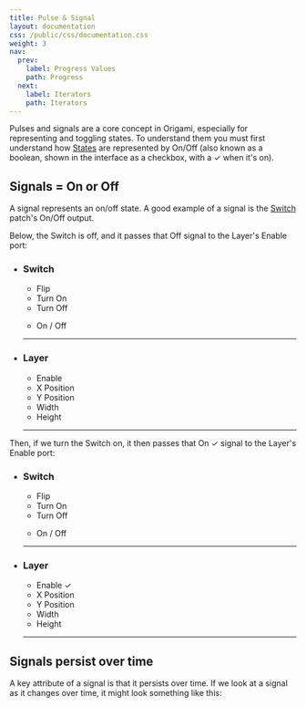```yaml
---
title: Pulse & Signal
layout: documentation
css: /public/css/documentation.css
weight: 3
nav:
  prev:
    label: Progress Values
    path: Progress
  next:
    label: Iterators
    path: Iterators
---
```


Pulses and signals are a core concept in Origami, especially for representing and toggling states. To understand them you must first understand how [States](../basics/States.html) are represented by On/Off (also known as a boolean, shown in the interface as a checkbox, with a &#10003; when it's on).

## Signals = On or Off
A signal represents an on/off state. A good example of a signal is the [Switch](../patches/Switch.html) patch's On/Off output.

Below, the Switch is off, and it passes that Off signal to the Layer's Enable port:

 <ul class="patch-chain">
    <li>
      <div class="patch-block">
        <div class="patch processor">
          <h3>Switch</h3>
          <ul class="inputs">
            <li>Flip</li>
            <li>Turn On</li>
            <li>Turn Off</li>
          </ul>
          <ul class="outputs">
            <li>On / Off</li>
            <div class="cable"></div>
          </ul>
          <hr>
        </div>
      </div>
    </li>
    <li>
      <div class="patch-block">
        <div class="patch consumer">
          <h3>Layer</h3>
          <ul class="inputs">
            <li>Enable</li>
            <li>X Position</li>
            <li>Y Position</li>
            <li>Width</li>
            <li>Height</li>
          </ul>
          <hr>
        </div>
      </div>
    </li>
  </ul>

Then, if we turn the Switch on, it then passes that On &#10003; signal to the Layer's Enable port:

 <ul class="patch-chain">
    <li>
      <div class="patch-block">
        <div class="patch processor">
          <h3>Switch</h3>
          <ul class="inputs">
            <li>Flip</li>
            <li>Turn On</li>
            <li>Turn Off</li>
          </ul>
          <ul class="outputs">
            <li>On / Off</li>
            <div class="cable"></div>
          </ul>
          <hr>
        </div>
      </div>
    </li>
    <li>
      <div class="patch-block">
        <div class="patch consumer">
          <h3>Layer</h3>
          <ul class="inputs">
            <li>Enable <span class="patch-value">&#10003;</span></li>
            <li>X Position</li>
            <li>Y Position</li>
            <li>Width</li>
            <li>Height</li>
          </ul>
          <hr>
        </div>
      </div>
    </li>
  </ul>

## Signals persist over time
A key attribute of a signal is that it persists over time. If we look at a signal as it changes over time, it might look something like this:

<div class="pulse-graph">
<div class="pulse-graph-line" style="bottom: 10%; left: 40px; width: 130px;"></div>
<div class="pulse-graph-line" style="top: 10%; bottom: 10%; left: 170px; height: 80%;"></div>
<div class="pulse-graph-line" style="top: 10%; left: 171px; width: 130px;"></div>
<div class="pulse-graph-x-axis"><h6>Time<h6></div>
<div class="pulse-graph-y-axis-label top">
  <h6>On</h6>
</div>
<div class="pulse-graph-y-axis-label bottom">
  <h6>Off</h6>
</div>
</div>

It's off consistently until it's turned on. You can see a signal goes from off to on **immediately**. That split second is known as a **frame**.

<div class="frame-reel">
<div class="frame off">Off</div>
<div class="frame off">Off</div>
<div class="frame selected">On</div>
<div class="frame">On</div>
<div class="frame">On</div>
</div>

A frame in computing is similar to a movie: multiple frames are strung together to show animations. Typically Quartz Composer will run at 30-60 frames per second (FPS), which means the signal change happens anywhere from 1/30 to 1/60 of a second, feeling instantaneous.

## Pulses are On &#10003; signals in a single frame
While signals persist over time, Pulses are On &#10003; for a single frame.

If we look at a pulse over time, it looks like this:

<div class="pulse-graph">
<div class="pulse-graph-line" style="bottom: 10%; left: 40px; width: 130px;"></div>
<div class="pulse-graph-line" style="top: 10%; bottom: 10%; left: 170px; height: 80%;"></div>
<div class="pulse-graph-line" style="bottom: 10%; left: 171px; width: 130px;"></div>
<div class="pulse-graph-x-axis"><h6>Time<h6></div>
<div class="pulse-graph-y-axis-label top">
  <h6>On</h6>
</div>
<div class="pulse-graph-y-axis-label bottom">
  <h6>Off</h6>
</div>
</div>

You can see that pulses are only On &#10003; for a single frame.

<div class="frame-reel">
<div class="frame off">Off</div>
<div class="frame off">Off</div>
<div class="frame selected">On</div>
<div class="frame off">Off</div>
<div class="frame off">Off</div>
</div>

They are useful when telling a patch to **do something once**, like telling a Switch to turn on or turn off.

Why not use signals? Let's look at the Switch example again. If you pass an On signal continuously to a Switch's Turn On port, it will turn on, as expected:

 <ul class="patch-chain">
    <li>
      <div class="patch-block">
        <div class="patch processor">
          <h3>Switch</h3>
          <ul class="inputs">
            <li>Flip</li>
            <li>Turn On <span class="patch-value">&#10003;</span></li>
            <li>Turn Off</li>
          </ul>
          <ul class="outputs">
            <li>On / Off</li>
            <div class="cable"></div>
          </ul>
          <hr>
        </div>
      </div>
    </li>
    <li>
      <div class="patch-block">
        <div class="patch consumer">
          <h3>Layer</h3>
          <ul class="inputs">
            <li>Enable <span class="patch-value">&#10003;</span></li>
            <li>X Position</li>
            <li>Y Position</li>
            <li>Width</li>
            <li>Height</li>
          </ul>
          <hr>
        </div>
      </div>
    </li>
  </ul>

However, if you wanted to tell it to turn off at a later time (by passing an On signal to the Turn Off port), you'd be giving it conflicting instructions. If you try this in Quartz Composer, you'll see that the Enable port will flicker on and off continuously &mdash; because it's not sure what to do with the conflicting instructions.

 <ul class="patch-chain">
    <li>
      <div class="patch-block">
        <div class="patch processor">
          <h3>Switch</h3>
          <ul class="inputs">
            <li>Flip</li>
            <li>Turn On <span class="patch-value">&#10003;</span></li>
            <li>Turn Off <span class="patch-value">&#10003;</span></li>
          </ul>
          <ul class="outputs">
            <li>On / Off</li>
            <div class="cable"></div>
          </ul>
          <hr>
        </div>
      </div>
    </li>
    <li>
      <div class="patch-block">
        <div class="patch consumer">
          <h3>Layer</h3>
          <ul class="inputs">
            <li>Enable <span class="patch-value flicker">&#10003;</span></li>
            <li>X Position</li>
            <li>Y Position</li>
            <li>Width</li>
            <li>Height</li>
          </ul>
          <hr>
        </div>
      </div>
    </li>
  </ul>

To fix this, you could manually make sure to turn off the Turn On signal, but to simplify, you should **pulse** each port (pass On &#10003; for a single frame).


## Creating pulses
How do you create pulses? Most situations where you need a pulse are with [interactions](../basics/Interactions.html), e.g. a single tap, or a key press. The [Interaction 2](../patches/Interaction-2.html) patch, for example, will output a single pulse from the Tap port when you tap on the viewer (whereas the Down port will output a continous signal depending on how long your finger is down).

Another common situation is when you want to know when a Signal changes, e.g. if you want to turn on a Switch after another Switch turns off. In this case, you'd use a [Pulse](../patches/Pulse.html) <span class="key letter inline">U</span> patch.

In this example below, when Switch 1 turns off, Switch 2 will turn on:

 <ul class="patch-chain">
    <li>
      <div class="patch-block">
        <div class="patch processor">
          <h3>Switch 1</h3>
          <ul class="inputs">
            <li>Turn On</li>
            <li>Turn Off</li>
          </ul>
          <ul class="outputs">
            <li>On / Off</li>
            <div class="cable"></div>
          </ul>
          <hr>
        </div>
      </div>
    </li>
    <li>
      <div class="patch-block">
        <div class="patch processor">
          <h3>Pulse</h3>
          <ul class="inputs">
            <li>Input Signal <span class="patch-value repeating-signal">&#10003;</span></li>
            <li>Detection mode <span class="patch-value">Trailing</span></li>
          </ul>
          <ul class="outputs">
            <li>Pulse</li>
            <div class="cable"></div>
          </ul>
          <hr>
        </div>
      </div>
    </li>
    <li>
      <div class="patch-block">
        <div class="patch processor">
          <h3>Switch 2</h3>
          <ul class="inputs">
            <li>Turn On <span class="patch-value repeating-pulse">&#10003;</span></li>
            <li>Turn Off</li>
          </ul>
          <ul class="outputs">
            <li>On / Off</li>
          </ul>
          <hr>
        </div>
      </div>
    </li>
  </ul>

You can even combine Pulse with [Delay](../patches/Delay.html) <span class="key letter inline">D</span> patches to create a Switch that turns itself off a few seconds after it's turned on.